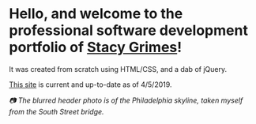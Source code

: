 # Hello, and welcome to the professional software development portfolio of [Stacy Grimes](mailto:livetodeliver1@gmail.com)! 

It was created from scratch using HTML/CSS, and a dab of jQuery. 

[This site](https://livetodeliver.github.io/Portfolio/) is current and up-to-date as of 4/5/2019.

*:camera: The blurred header photo is of the Philadelphia skyline, taken myself from the South Street bridge.*


